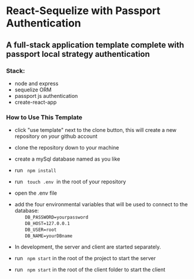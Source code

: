 # **React-Sequelize with Passport Authentication**

## A full-stack application template complete with passport local strategy authentication
### **Stack:**
* node and express 
* sequelize ORM
* passport js authentication
* create-react-app

### **How to Use This Template**
* click "use template" next to the clone button, this will create a new repository on *your* github account
* clone the repository down to your machine
* create a mySql database named as you like
* run &nbsp; `npm install`
* run &nbsp; `touch .env` &nbsp;in the root of your repository
* open the .env file
* add the four environmental variables that will be used to connect to the database:
    <br/>       `DB_PASSWORD=yourpassword`
    <br/>       `DB_HOST=127.0.0.1`
    <br/>       `DB_USER=root`
    <br/>       `DB_NAME=yourDBname`

* In development, the server and client are started separately.
* run &nbsp; `npm start` in the root of the project to start the server
* run &nbsp; `npm start` in the root of the client folder to start the client
